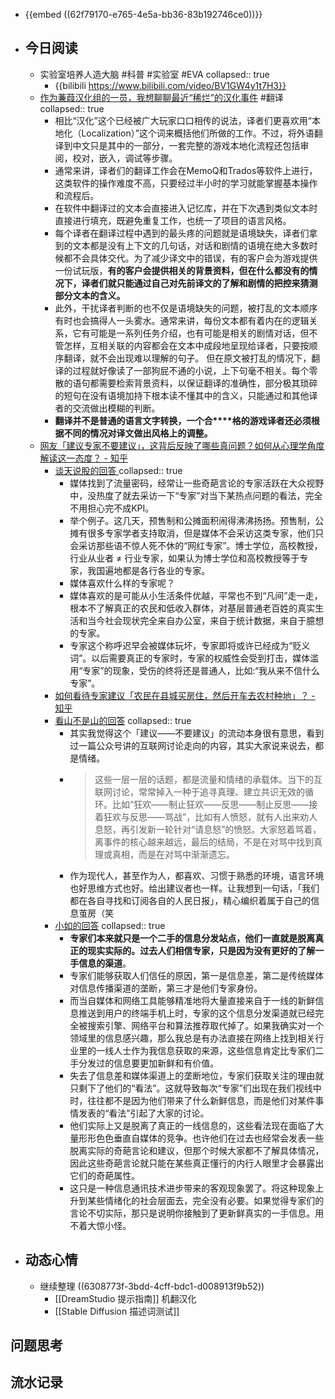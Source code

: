 - {{embed ((62f79170-e765-4e5a-bb36-83b192746ce0))}}
- ## 今日阅读
	- 实验室培养人造大脑 #科普 #实验室 #EVA
	  collapsed:: true
		- {{bilibili https://www.bilibili.com/video/BV1GW4y1t7H3}}
	- [作为蒹葭汉化组的一员，我想聊聊最近“稀烂”的汉化事件](https://mp.weixin.qq.com/s/Cytbzmc-5ifMQxuGywegkw) #翻译
	  collapsed:: true
		- 相比“汉化”这个已经被广大玩家口口相传的说法，译者们更喜欢用“本地化（Localization）”这个词来概括他们所做的工作。不过，将外语翻译到中文只是其中的一部分，一套完整的游戏本地化流程还包括审阅，校对，嵌入，调试等步骤。
		- 通常来讲，译者们的翻译工作会在MemoQ和Trados等软件上进行，这类软件的操作难度不高，只要经过半小时的学习就能掌握基本操作和流程后。
		- 在软件中翻译过的文本会直接进入记忆库，并在下次遇到类似文本时直接进行填充，既避免重复工作，也统一了项目的语言风格。
		- 每个译者在翻译过程中遇到的最头疼的问题就是语境缺失，译者们拿到的文本都是没有上下文的几句话，对话和剧情的语境在绝大多数时候都不会具体交代。为了减少译文中的错误，有的客户会为游戏提供一份试玩版，**有的客户会提供相关的背景资料，但在什么都没有的情况下，译者们就只能通过自己对先前译文的了解和剧情的把控来猜测部分文本的含义。**
		- 此外，干扰译者判断的也不仅是语境缺失的问题，被打乱的文本顺序有时也会搞得人一头雾水。通常来讲，每份文本都有着内在的逻辑关系，它有可能是一系列任务介绍，也有可能是相关的剧情对话，但不管怎样，互相关联的内容都会在文本中成段地呈现给译者，只要按顺序翻译，就不会出现难以理解的句子。
		  但在原文被打乱的情况下，翻译的过程就好像读了一部狗屁不通的小说，上下句毫不相关。每个零散的语句都需要检索背景资料，以保证翻译的准确性，部分极其琐碎的短句在没有语境加持下根本读不懂其中的含义，只能通过和其他译者的交流做出模糊的判断。
		- **翻译并不是普通的语言文字转换，一个合****格的游戏译者还必须根据不同的情况对译文做出风格上的调整。**
	- [网友「建议专家不要建议」，这背后反映了哪些真问题？如何从心理学角度解读这一态度？ - 知乎](https://www.zhihu.com/question/550261770)
		- [谈天说股的回答 ](https://www.zhihu.com/question/550261770/answer/2648006816)
		  collapsed:: true
			- 媒体找到了流量密码，经常让一些奇葩言论的专家活跃在大众视野中，没热度了就去采访一下“专家”对当下某热点问题的看法，完全不用担心完不成KPI。
			- 举个例子。这几天，预售制和公摊面积闹得沸沸扬扬。预售制，公摊有很多专家学者支持取消，但是媒体不会采访这类专家，他们只会采访那些语不惊人死不休的“网红专家”。博士学位，高校教授，行业从业者 ≠ 行业专家，如果认为博士学位和高校教授等于专家，我国遍地都是各行各业的专家。
			- 媒体喜欢什么样的专家呢？
			- 媒体喜欢的是可能从小生活条件优越，平常也不到“凡间”走一走，根本不了解真正的农民和低收入群体，对基层普通老百姓的真实生活和当今社会现状完全来自办公室，来自于统计数据，来自于臆想的专家。
			- 专家这个称呼迟早会被媒体玩坏，专家即将或许已经成为“贬义词”。以后需要真正的专家时，专家的权威性会受到打击，媒体滥用“专家”的现象，受伤的终将还是普通人，比如:“我从来不信什么专家”。
		- [如何看待专家建议「农民在县城买房住，然后开车去农村种地」？ - 知乎](https://www.zhihu.com/question/550208134)
		- [看山不是山的回答](https://www.zhihu.com/question/550261770/answer/2647965740)
		  collapsed:: true
			- 其实我觉得这个「建议——不要建议」的流动本身很有意思，看到过一篇公众号讲的互联网讨论走向的内容，其实大家说来说去，都是情绪。
			- > 这些一层一层的话题，都是流量和情绪的承载体。当下的互联网讨论，常常掉入一种于追寻真理、建立共识无效的循环。比如“狂欢——制止狂欢——反思——制止反思——接着狂欢与反思——骂战”，比如有人愤怒，就有人出来劝人息怒，再引发新一轮针对“请息怒”的愤怒。大家怒着骂着，离事件的核心越来越远，最后的结局，不是在对骂中找到真理或真相，而是在对骂中渐渐遗忘。
			- 作为现代人，甚至作为人，都喜欢、习惯于熟悉的环境，语言环境也好思维方式也好。给出建议者也一样。让我想到一句话，「我们都在各自寻找和订阅各自的人民日报」，精心编织着属于自己的信息茧房（笑
		- [小如的回答](https://www.zhihu.com/question/550261770/answer/2648165539)
		  collapsed:: true
			- **专家们本来就只是一个二手的信息分发站点，他们一直就是脱离真正的现实实际的。过去人们相信专家，只是因为没有更好的了解一手信息的渠道**。
			- 专家们能够获取人们信任的原因，第一是信息差，第二是传统媒体对信息传播渠道的垄断，第三才是他们专家身份。
			- 而当自媒体和网络工具能够精准地将大量直接来自于一线的新鲜信息推送到用户的终端手机上时，专家的这个信息分发渠道就已经完全被搜索引擎、网络平台和算法推荐取代掉了。如果我确实对一个领域里的信息感兴趣，那么我总是有办法直接在网络上找到相关行业里的一线人士作为我信息获取的来源，这些信息肯定比专家们二手分发过的信息要更加新鲜和有价值。
			- 失去了信息差和媒体渠道上的垄断地位，专家们获取关注的理由就只剩下了他们的“看法”。这就导致每次“专家”们出现在我们视线中时，往往都不是因为他们带来了什么新鲜信息，而是他们对某件事情发表的“看法”引起了大家的讨论。
			- 他们实际上又是脱离了真正的一线信息的，这些看法现在面临了大量形形色色垂直自媒体的竞争。也许他们在过去也经常会发表一些脱离实际的奇葩言论和建议，但那个时候大家都不了解具体情况，因此这些奇葩言论就只能在某些真正懂行的内行人眼里才会暴露出它们的奇葩属性。
			- 这只是一种信息通讯技术进步带来的客观现象罢了。将这种现象上升到某些情绪化的社会层面去，完全没有必要。如果觉得专家们的言论不切实际，那只是说明你接触到了更新鲜真实的一手信息。用不着大惊小怪。
- ## 动态心情
	- 继续整理 ((6308773f-3bdd-4cff-bdc1-d008913f9b52))
		- [[DreamStudio 提示指南]] 机翻汉化
		- [[Stable Diffusion 描述词测试]]
## 问题思考
## 流水记录